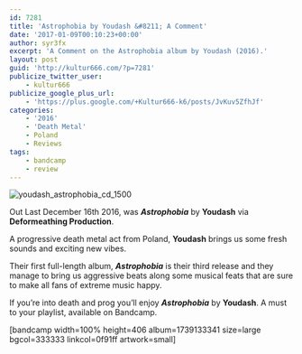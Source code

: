 ```yaml
---
id: 7281
title: 'Astrophobia by Youdash &#8211; A Comment'
date: '2017-01-09T00:10:23+00:00'
author: syr3fx
excerpt: 'A Comment on the Astrophobia album by Youdash (2016).'
layout: post
guid: 'http://kultur666.com/?p=7281'
publicize_twitter_user:
    - kultur666
publicize_google_plus_url:
    - 'https://plus.google.com/+Kultur666-k6/posts/JvKuv5ZfhJf'
categories:
    - '2016'
    - 'Death Metal'
    - Poland
    - Reviews
tags:
    - bandcamp
    - review
---
```


![youdash_astrophobia_cd_1500](http://localhost:8080/wp-content/uploads/2016/12/youdash_astrophobia_cd_1500.jpg)

Out Last December 16th 2016, was ***Astrophobia*** by **Youdash** via **Deformeathing Production**.

A progressive death metal act from Poland, **Youdash** brings us some fresh sounds and exciting new vibes.

Their first full-length album, ***Astrophobia*** is their third release and they manage to bring us aggressive beats along some musical feats that are sure to make all fans of extreme music happy.

If you’re into death and prog you’ll enjoy ***Astrophobia*** by **Youdash**. A must to your playlist, available on Bandcamp.

\[bandcamp width=100% height=406 album=1739133341 size=large bgcol=333333 linkcol=0f91ff artwork=small\]